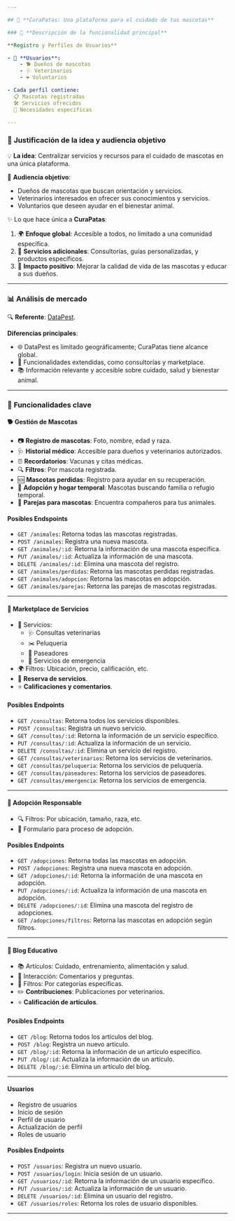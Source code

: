 ```yaml
---  

## 🐾 **CuraPatas: Una plataforma para el cuidado de tus mascotas**

### 📝 **Descripción de la funcionalidad principal**

**Registro y Perfiles de Usuarios**

- 👤 **Usuarios**:
    - 🐕 Dueños de mascotas
    - 🩺 Veterinarios
    - ❤️ Voluntarios

- Cada perfil contiene:  
  📋 Mascotas registradas  
  🛠️ Servicios ofrecidos  
  📌 Necesidades específicas

---  
```


### 🎯 **Justificación de la idea y audiencia objetivo**

💡 **La idea**: Centralizar servicios y recursos para el cuidado de mascotas en una única plataforma.

👥 **Audiencia objetivo**:

- Dueños de mascotas que buscan orientación y servicios.
- Veterinarios interesados en ofrecer sus conocimientos y servicios.
- Voluntarios que deseen ayudar en el bienestar animal.

✨ Lo que hace única a **CuraPatas**:

1. 🌍 **Enfoque global**: Accesible a todos, no limitado a una comunidad específica.
2. 🐾 **Servicios adicionales**: Consultorías, guías personalizadas, y productos específicos.
3. 💖 **Impacto positivo**: Mejorar la calidad de vida de las mascotas y educar a sus dueños.

---  

### 📊 **Análisis de mercado**

🔍 **Referente**: [DataPest](https://www.siacyl.org/public/datapetshelp.aspx).

**Diferencias principales**:

- 🌐 DataPest es limitado geográficamente; CuraPatas tiene alcance global.
- 🔧 Funcionalidades extendidas, como consultorías y marketplace.
- 📚 Información relevante y accesible sobre cuidado, salud y bienestar animal.

---  

### 🌟 **Funcionalidades clave**

#### 🐕 **Gestión de Mascotas**

- 📷 **Registro de mascotas**: Foto, nombre, edad y raza.
- 🩺 **Historial médico**: Accesible para dueños y veterinarios autorizados.
- ⏰ **Recordatorios**: Vacunas y citas médicas.
- 🔍 **Filtros**: Por mascota registrada.
- 🆘 **Mascotas perdidas**: Registro para ayudar en su recuperación.
- 🏡 **Adopción y hogar temporal**: Mascotas buscando familia o refugio temporal.
- 💞 **Parejas para mascotas**: Encuentra compañeros para tus animales.

#### Posibles Endspoints

- `GET /animales`: Retorna todas las mascotas registradas.
- `POST /animales`: Registra una nueva mascota.
- `GET /animales/:id`: Retorna la información de una mascota específica.
- `PUT /animales/:id`: Actualiza la información de una mascota.
- `DELETE /animales/:id`: Elimina una mascota del registro.
- `GET /animales/perdidas`: Retorna las mascotas perdidas registradas.
- `GET /animales/adopcion`: Retorna las mascotas en adopción.
- `GET /animales/parejas`: Retorna las parejas de mascotas registradas.

---  

#### 🛒 **Marketplace de Servicios**

- 💼 Servicios:
    - 🩺 Consultas veterinarias
    - ✂️ Peluqueria
    - 🚶 Paseadores
    - 🚨 Servicios de emergencia
- 🌍 Filtros: Ubicación, precio, calificación, etc.
- 📅 **Reserva de servicios**.
- ⭐ **Calificaciones y comentarios**.

#### Posibles Endpoints

- `GET /consultas`: Retorna todos los servicios disponibles.
- `POST /consultas`: Registra un nuevo servicio.
- `GET /consultas/:id`: Retorna la información de un servicio específico.
- `PUT /consultas/:id`: Actualiza la información de un servicio.
- `DELETE /consultas/:id`: Elimina un servicio del registro.
- `GET /consultas/veterinarios`: Retorna los servicios de veterinarios.
- `GET /consultas/peluqueria`: Retorna los servicios de peluquería.
- `GET /consultas/paseadores`: Retorna los servicios de paseadores.
- `GET /consultas/emergencia`: Retorna los servicios de emergencia.

---  

#### 🐾 **Adopción Responsable**

- 🔍 Filtros: Por ubicación, tamaño, raza, etc.
- 📝 Formulario para proceso de adopción.

#### Posibles Endpoints

- `GET /adopciones`: Retorna todas las mascotas en adopción.
- `POST /adopciones`: Registra una nueva mascota en adopción.
- `GET /adopciones/:id`: Retorna la información de una mascota en adopción.
- `PUT /adopciones/:id`: Actualiza la información de una mascota en adopción.
- `DELETE /adopciones/:id`: Elimina una mascota del registro de adopciones.
- `GET /adopciones/filtros`: Retorna las mascotas en adopción según filtros.

---  

#### 📖 **Blog Educativo**

- 📚 Artículos: Cuidado, entrenamiento, alimentación y salud.
- 💬 Interacción: Comentarios y preguntas.
- 🎯 Filtros: Por categorías específicas.
- ✏️ **Contribuciones**: Publicaciones por veterinarios.
- ⭐ **Calificación de artículos**.

#### Posibles Endpoints

- `GET /blog`: Retorna todos los artículos del blog.
- `POST /blog`: Registra un nuevo artículo.
- `GET /blog/:id`: Retorna la información de un artículo específico.
- `PUT /blog/:id`: Actualiza la información de un artículo.
- `DELETE /blog/:id`: Elimina un artículo del blog.

---

#### Usuarios

- Registro de usuarios
- Inicio de sesión
- Perfil de usuario
- Actualización de perfil
- Roles de usuario

#### Posibles Endpoints

- `POST /usuarios`: Registra un nuevo usuario.
- `POST /usuarios/login`: Inicia sesión de un usuario.
- `GET /usuarios/:id`: Retorna la información de un usuario específico.
- `PUT /usuarios/:id`: Actualiza la información de un usuario.
- `DELETE /usuarios/:id`: Elimina un usuario del registro.
- `GET /usuarios/roles`: Retorna los roles de usuario disponibles.

---